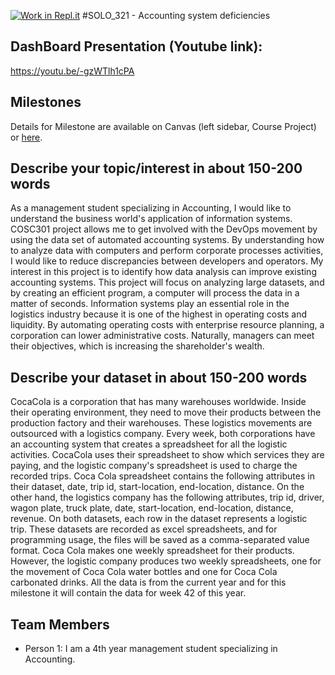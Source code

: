 [![Work in Repl.it](https://classroom.github.com/assets/work-in-replit-14baed9a392b3a25080506f3b7b6d57f295ec2978f6f33ec97e36a161684cbe9.svg)](https://classroom.github.com/online_ide?assignment_repo_id=312482&assignment_repo_type=GroupAssignmentRepo)
#SOLO_321 - Accounting system deficiencies

## DashBoard Presentation (Youtube link):
https://youtu.be/-gzWTlh1cPA

## Milestones

Details for Milestone are available on Canvas (left sidebar, Course Project) or [here](https://firas.moosvi.com/courses/data301/project/milestone01.html).

## Describe your topic/interest in about 150-200 words

As a management student specializing in Accounting, I would like to understand the business world's application of information systems. COSC301 project allows me to get involved with the DevOps movement by using the data set of automated accounting systems. By understanding how to analyze data with computers and perform corporate processes activities, I would like to reduce discrepancies between developers and operators. My interest in this project is to identify how data analysis can improve existing accounting systems. This project will focus on analyzing large datasets, and by creating an efficient program, a computer will process the data in a matter of seconds. Information systems play an essential role in the logistics industry because it is one of the highest in operating costs and liquidity. By automating operating costs with enterprise resource planning, a corporation can lower administrative costs. Naturally, managers can meet their objectives, which is increasing the shareholder's wealth.

## Describe your dataset in about 150-200 words

CocaCola is a corporation that has many warehouses worldwide. Inside their operating environment, they need to move their products between the production factory and their warehouses. These logistics movements are outsourced with a logistics company. Every week, both corporations have an accounting system that creates a spreadsheet for all the logistic activities. CocaCola uses their spreadsheet to show which services they are paying, and the logistic company's spreadsheet is used to charge the recorded trips. Coca Cola spreadsheet contains the following attributes in their dataset, date, trip id, start-location, end-location, distance. On the other hand, the logistics company has the following attributes, trip id, driver, wagon plate, truck plate, date, start-location, end-location, distance, revenue. On both datasets, each row in the dataset represents a logistic trip. These datasets are recorded as excel spreadsheets, and for programming usage, the files will be saved as a comma-separated value format. Coca Cola makes one weekly spreadsheet for their products. However, the logistic company produces two weekly spreadsheets, one for the movement of Coca Cola water bottles and one for Coca Cola carbonated drinks. All the data is from the current year and for this milestone it will contain the data for week 42 of this year.

## Team Members

- Person 1: I am a 4th year management student specializing in Accounting.

